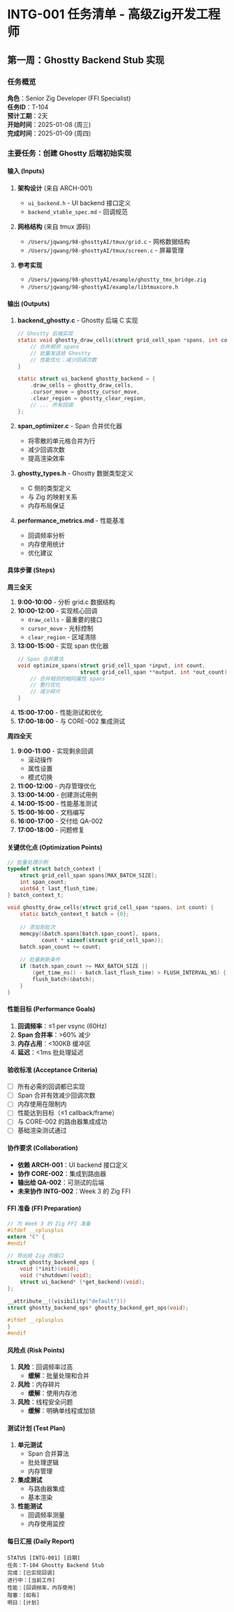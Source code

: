 # INTG-001 任务清单 - 高级Zig开发工程师
## 第一周：Ghostty Backend Stub 实现

### 任务概览
**角色**：Senior Zig Developer (FFI Specialist)  
**任务ID**：T-104  
**预计工期**：2天  
**开始时间**：2025-01-08 (周三)  
**完成时间**：2025-01-09 (周四)  

### 主要任务：创建 Ghostty 后端初始实现

#### 输入 (Inputs)
1. **架构设计** (来自 ARCH-001)
   - `ui_backend.h` - UI backend 接口定义
   - `backend_vtable_spec.md` - 回调规范

2. **网格结构** (来自 tmux 源码)
   - `/Users/jqwang/98-ghosttyAI/tmux/grid.c` - 网格数据结构
   - `/Users/jqwang/98-ghosttyAI/tmux/screen.c` - 屏幕管理

3. **参考实现**
   - `/Users/jqwang/98-ghosttyAI/example/ghostty_tmx_bridge.zig`
   - `/Users/jqwang/98-ghosttyAI/example/libtmuxcore.h`

#### 输出 (Outputs)
1. **backend_ghostty.c** - Ghostty 后端 C 实现
   ```c
   // Ghostty 后端实现
   static void ghostty_draw_cells(struct grid_cell_span *spans, int count) {
       // 合并相邻 spans
       // 批量发送给 Ghostty
       // 性能优化：减少回调次数
   }
   
   static struct ui_backend ghostty_backend = {
       .draw_cells = ghostty_draw_cells,
       .cursor_move = ghostty_cursor_move,
       .clear_region = ghostty_clear_region,
       // ... 所有回调
   };
   ```

2. **span_optimizer.c** - Span 合并优化器
   - 将零散的单元格合并为行
   - 减少回调次数
   - 提高渲染效率

3. **ghostty_types.h** - Ghostty 数据类型定义
   - C 侧的类型定义
   - 与 Zig 的映射关系
   - 内存布局保证

4. **performance_metrics.md** - 性能基准
   - 回调频率分析
   - 内存使用统计
   - 优化建议

#### 具体步骤 (Steps)

**周三全天**
1. **9:00-10:00** - 分析 grid.c 数据结构
2. **10:00-12:00** - 实现核心回调
   - `draw_cells` - 最重要的接口
   - `cursor_move` - 光标控制
   - `clear_region` - 区域清除
3. **13:00-15:00** - 实现 span 优化器
   ```c
   // Span 合并算法
   void optimize_spans(struct grid_cell_span *input, int count,
                       struct grid_cell_span **output, int *out_count) {
       // 合并相邻的相同属性 spans
       // 整行优化
       // 减少碎片
   }
   ```
4. **15:00-17:00** - 性能测试和优化
5. **17:00-18:00** - 与 CORE-002 集成测试

**周四全天**
1. **9:00-11:00** - 实现剩余回调
   - 滚动操作
   - 属性设置
   - 模式切换
2. **11:00-12:00** - 内存管理优化
3. **13:00-14:00** - 创建测试用例
4. **14:00-15:00** - 性能基准测试
5. **15:00-16:00** - 文档编写
6. **16:00-17:00** - 交付给 QA-002
7. **17:00-18:00** - 问题修复

#### 关键优化点 (Optimization Points)
```c
// 批量处理示例
typedef struct batch_context {
    struct grid_cell_span spans[MAX_BATCH_SIZE];
    int span_count;
    uint64_t last_flush_time;
} batch_context_t;

void ghostty_draw_cells(struct grid_cell_span *spans, int count) {
    static batch_context_t batch = {0};
    
    // 添加到批次
    memcpy(&batch.spans[batch.span_count], spans, 
           count * sizeof(struct grid_cell_span));
    batch.span_count += count;
    
    // 批量刷新条件
    if (batch.span_count >= MAX_BATCH_SIZE ||
        (get_time_ns() - batch.last_flush_time) > FLUSH_INTERVAL_NS) {
        flush_batch(&batch);
    }
}
```

#### 性能目标 (Performance Goals)
1. **回调频率**：≤1 per vsync (60Hz)
2. **Span 合并率**：>60% 减少
3. **内存占用**：<100KB 缓冲区
4. **延迟**：<1ms 批处理延迟

#### 验收标准 (Acceptance Criteria)
- [ ] 所有必需的回调都已实现
- [ ] Span 合并有效减少回调次数
- [ ] 内存使用在限制内
- [ ] 性能达到目标（≤1 callback/frame）
- [ ] 与 CORE-002 的路由器集成成功
- [ ] 基础渲染测试通过

#### 协作要求 (Collaboration)
- **依赖 ARCH-001**：UI backend 接口定义
- **协作 CORE-002**：集成到路由器
- **输出给 QA-002**：可测试的后端
- **未来协作 INTG-002**：Week 3 的 Zig FFI

#### FFI 准备 (FFI Preparation)
```c
// 为 Week 3 的 Zig FFI 准备
#ifdef __cplusplus
extern "C" {
#endif

// 导出给 Zig 的接口
struct ghostty_backend_ops {
    void (*init)(void);
    void (*shutdown)(void);
    struct ui_backend* (*get_backend)(void);
};

__attribute__((visibility("default")))
struct ghostty_backend_ops* ghostty_backend_get_ops(void);

#ifdef __cplusplus
}
#endif
```

#### 风险点 (Risk Points)
1. **风险**：回调频率过高
   - **缓解**：批量处理和合并
2. **风险**：内存碎片
   - **缓解**：使用内存池
3. **风险**：线程安全问题
   - **缓解**：明确单线程或加锁

#### 测试计划 (Test Plan)
1. **单元测试**
   - Span 合并算法
   - 批处理逻辑
   - 内存管理
2. **集成测试**
   - 与路由器集成
   - 基本渲染
3. **性能测试**
   - 回调频率测量
   - 内存使用监控

#### 每日汇报 (Daily Report)
```
STATUS [INTG-001] [日期]
任务：T-104 Ghostty Backend Stub
完成：[已实现回调]
进行中：[当前工作]
性能：[回调频率，内存使用]
阻塞：[如有]
明日：[计划]
```